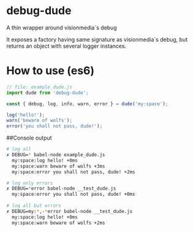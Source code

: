 # debug-dude
A thin wrapper around visionmedia`s debug

It exposes a factory having same signature as visionmedia`s debug, but returns an object with several logger instances.

# How to use (es6)

```js
// file: example_dude.js
import dude from 'debug-dude';

const { debug, log, info, warn, error } = dude('my:space');

log('hello!');
warn('beware of wolfs');
error('you shall not pass, dude!');
```

##Console output

```zsh
# log all
✗ DEBUG=* babel-node example_dude.js
  my:space:log hello! +0ms
  my:space:warn beware of wolfs +3ms
  my:space:error you shall not pass, dude! +2ms

# log only errors
✗ DEBUG=*error babel-node __test_dude.js
  my:space:error you shall not pass, dude! +0ms
  
# log all but errors  
✗ DEBUG=my:*,-*error babel-node __test_dude.js
  my:space:log hello! +0ms
  my:space:warn beware of wolfs +2ms
```
